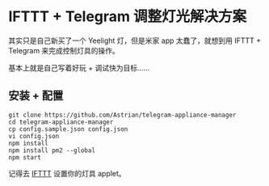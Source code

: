 # IFTTT + Telegram 调整灯光解决方案
其实只是自己新买了一个 Yeelight 灯，但是米家 app 太蠢了，就想到用 IFTTT + Telegram 来完成控制灯具的操作。

基本上就是自己写着好玩 + 调试快为目标……

## 安装 + 配置
```
git clone https://github.com/Astrian/telegram-appliance-manager
cd telegram-appliance-manager
cp config.sample.json config.json
vi config.json
npm install
npm install pm2 --global
npm start
```

记得去 [IFTTT](https://ifttt.com) 设置你的灯具 applet。
